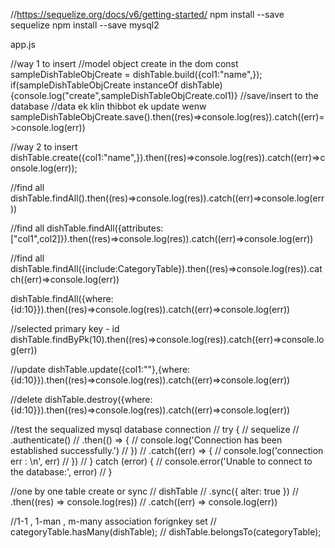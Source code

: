 //https://sequelize.org/docs/v6/getting-started/
npm install --save sequelize
npm install --save mysql2


app.js

//way  1 to insert
//model object create in the dom
const sampleDishTableObjCreate = dishTable.build({col1:"name",});
if(sampleDishTableObjCreate instanceOf dishTable){console.log("create",sampleDishTableObjCreate.col1)}
//save/insert to the database //data ek klin thibbot ek update wenw
sampleDishTableObjCreate.save().then((res)=>console.log(res)).catch((err)=>console.log(err))

//way 2 to insert
dishTable.create({col1:"name",}).then((res)=>console.log(res)).catch((err)=>console.log(err));


//find all
dishTable.findAll().then((res)=>console.log(res)).catch((err)=>console.log(err))

//find all
dishTable.findAll({attributes:["col1",col2]}).then((res)=>console.log(res)).catch((err)=>console.log(err))

//find all
dishTable.findAll({include:CategoryTable}).then((res)=>console.log(res)).catch((err)=>console.log(err))


dishTable.findAll({where:{id:10}}).then((res)=>console.log(res)).catch((err)=>console.log(err))

//selected primary key - id
dishTable.findByPk(10).then((res)=>console.log(res)).catch((err)=>console.log(err))

//update
dishTable.update({col1:""},{where:{id:10}}).then((res)=>console.log(res)).catch((err)=>console.log(err))

//delete
dishTable.destroy({where:{id:10}}).then((res)=>console.log(res)).catch((err)=>console.log(err))

//test the sequalized mysql database connection
// try {
//   sequelize
//     .authenticate()
//     .then(() => {
//       console.log('Connection has been established successfully.')
//     })
//     .catch((err) => {
//       console.log('connection err : \n', err)
//     })
// } catch (error) {
//   console.error('Unable to connect to the database:', error)
// }

//one by one table create or sync
// dishTable
//   .sync({ alter: true })
//   .then((res) => console.log(res))
//   .catch((err) => console.log(err))

//1-1 , 1-man , m-many association forignkey set
// categoryTable.hasMany(dishTable);
// dishTable.belongsTo(categoryTable);
